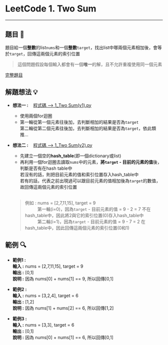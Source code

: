 # LeetCode 1. Two Sum
*****

## 題目 :book:
題目給一個**整數**的list`nums`和一個**整數**`target`，找出list中哪兩個元素相加後，會等於`target`，回傳這兩個元素的索引位置  
> 這個問題假設每個輸入都會有一個**唯一**的解，且不允許重複使用同一個元素  

[完整題目](https://leetcode.com/problems/two-sum/description/)

## 解題想法 :bulb:
- **想法一 :**&nbsp;&nbsp;&nbsp;&nbsp;[程式碼 --> 1_Two Sum(v1).py](https://github.com/YuTing4906/LeetCode/blob/main/0001/1_Two%20Sum(v1).py "想法一的程式碼")   
  - 使用兩個for迴圈
  - 第一輪從第一個元素往後加，去判斷相加的結果是否為`target`  
    第二輪從第二個元素往後加，去判斷相加的結果是否為`target`，依此類推...  
- **想法二 :**&nbsp;&nbsp;&nbsp;&nbsp;[程式碼 --> 1_Two Sum(v2).py](https://github.com/YuTing4906/LeetCode/blob/main/0001/1_Two%20Sum(v2).py "想法二的程式碼")    
  - 先建立一個空的**hash_table**(即一個dictionary或list)
  - 再利用一個for迴圈去讀取`nums`中的元素，**將`target` - 目前的元素的值**後，判斷是否有在hash table中  
    若沒有的話，則把目前元素的值和索引位置存入hash_table中  
    若有的話，代表之前出現過可以跟目前元素的值相加後為`target`的數值，故回傳這兩個元素的索引位置
  <br/>
  
  > 例如 : nums = [2,7,11,15], target = 9   
  > &nbsp;&nbsp;&nbsp;&nbsp;&nbsp;&nbsp;&nbsp;&nbsp;&nbsp;&nbsp;第一輪(i=0)，因為`target` - 目前元素的值 = 9 - 2 = 7 不在hash_table中，因此將2與它的索引位置(0)存入hash_table中  
  > &nbsp;&nbsp;&nbsp;&nbsp;&nbsp;&nbsp;&nbsp;&nbsp;&nbsp;&nbsp;第二輪(i=1)，因為`target` - 目前元素的值 = 9 - 7 = 2 在hash_table中，因此回傳這兩個元素的索引位置(0和1)

## 範例 :mag:
- **範例1 :**  
  **輸入 :** nums = [2,7,11,15], target = 9  
  **輸出 :** [0,1]  
  **說明 :** 因為 nums[0] + nums[1] == 9, 所以回傳[0,1]

- **範例2 :**  
  **輸入 :** nums = [3,2,4], target = 6  
  **輸出 :** [1,2]  
  **說明 :** 因為 nums[1] + nums[2] == 6, 所以回傳[1,2]

- **範例3 :**  
  **輸入 :** nums = [3,3], target = 6  
  **輸出 :** [0,1]  
  **說明 :** 因為 nums[0] + nums[1] == 6, 所以回傳[0,1]
